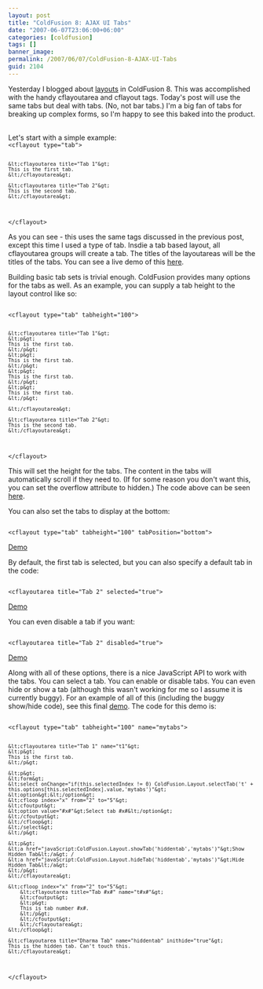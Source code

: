 ```yaml
---
layout: post
title: "ColdFusion 8: AJAX UI Tabs"
date: "2007-06-07T23:06:00+06:00"
categories: [coldfusion]
tags: []
banner_image: 
permalink: /2007/06/07/ColdFusion-8-AJAX-UI-Tabs
guid: 2104
---
```


Yesterday I blogged about <a href="http://www.raymondcamden.com/index.cfm/2007/6/6/ColdFusion-8-AJAX-UI-Layouts">layouts</a> in ColdFusion 8. This was accomplished with the handy cflayoutarea and cflayout tags. Today's post will use the same tabs but deal with tabs. (No, not bar tabs.) I'm a big fan of tabs for breaking up complex forms, so I'm happy to see this baked into the product. 

<br clear="left">
<!--more-->
Let's start with a simple example:

<code>
&lt;cflayout type="tab"&gt;

	&lt;cflayoutarea title="Tab 1"&gt;
	This is the first tab.
	&lt;/cflayoutarea&gt;
	
	&lt;cflayoutarea title="Tab 2"&gt;
	This is the second tab.
	&lt;/cflayoutarea&gt;
	
&lt;/cflayout&gt;
</code>

As you can see - this uses the same tags discussed in the previous post, except this time I used a type of tab. Insdie a tab based layout, all cflayoutarea groups will create a tab. The titles of the layoutareas will be the titles of the tabs. You can see a live demo of this <a href="http://www.coldfusionjedi.com/demos/layout/layout1.cfm">here</a>.

Building basic tab sets is trivial enough. ColdFusion provides many options for the tabs as well. As an example, you can supply a tab height to the layout control like so:

<code>
&lt;cflayout type="tab" tabheight="100"&gt;

	&lt;cflayoutarea title="Tab 1"&gt;
	&lt;p&gt;
	This is the first tab.
	&lt;/p&gt;
	&lt;p&gt;
	This is the first tab.
	&lt;/p&gt;
	&lt;p&gt;
	This is the first tab.
	&lt;/p&gt;
	&lt;p&gt;
	This is the first tab.
	&lt;/p&gt;
	
	&lt;/cflayoutarea&gt;
	
	&lt;cflayoutarea title="Tab 2"&gt;
	This is the second tab.
	&lt;/cflayoutarea&gt;
	
&lt;/cflayout&gt;
</code>

This will set the height for the tabs. The content in the tabs will automatically scroll if they need to. (If for some reason you don't want this, you can set the overflow attribute to hidden.) The code above can be seen <a href="http://www.coldfusionjedi.com/demos/layout/layout2.cfm">here</a>.

You can also set the tabs to display at the bottom:

<code>
&lt;cflayout type="tab" tabheight="100" tabPosition="bottom"&gt;
</code>

<a href="http://www.coldfusionjedi.com/demos/layout/layout3.cfm">Demo</a>

By default, the first tab is selected, but you can also specify a default tab in the code:

<code>
&lt;cflayoutarea title="Tab 2" selected="true"&gt;
</code>

<a href="http://www.coldfusionjedi.com/demos/layout/layout4.cfm">Demo</a>

You can even disable a tab if you want:

<code>
&lt;cflayoutarea title="Tab 2" disabled="true"&gt;
</code>

<a href="http://www.coldfusionjedi.com/demos/layout/layout5.cfm">Demo</a>

Along with all of these options, there is a nice JavaScript API to work with the tabs. You can select a tab. You can enable or disable tabs. You can even hide or show a tab (although this wasn't working for me so I assume it is currently buggy). For an example of all of this (including the buggy show/hide code), see this final <a href="http://www.coldfusionjedi.com/demos/layout/layout6.cfm">demo</a>. The code for this demo is:

<code>
&lt;cflayout type="tab" tabheight="100" name="mytabs"&gt;

	&lt;cflayoutarea title="Tab 1" name="t1"&gt;
	&lt;p&gt;
	This is the first tab.
	&lt;/p&gt;	
	
	&lt;p&gt;
	&lt;form&gt;
	&lt;select onChange="if(this.selectedIndex != 0) ColdFusion.Layout.selectTab('t' + this.options[this.selectedIndex].value,'mytabs')"&gt;
	&lt;option&gt;&lt;/option&gt;
	&lt;cfloop index="x" from="2" to="5"&gt;
	&lt;cfoutput&gt;
	&lt;option value="#x#"&gt;Select tab #x#&lt;/option&gt;
	&lt;/cfoutput&gt;
	&lt;/cfloop&gt;
	&lt;/select&gt;
	&lt;/p&gt;
	
	&lt;p&gt;
	&lt;a href="javaScript:ColdFusion.Layout.showTab('hiddentab','mytabs')"&gt;Show Hidden Tab&lt;/a&gt; /
	&lt;a href="javaScript:ColdFusion.Layout.hideTab('hiddentab','mytabs')"&gt;Hide Hidden Tab&lt;/a&gt;
	&lt;/p&gt;
	&lt;/cflayoutarea&gt;
	
	&lt;cfloop index="x" from="2" to="5"&gt;
		&lt;cflayoutarea title="Tab #x#" name="t#x#"&gt;
		&lt;cfoutput&gt;
		&lt;p&gt;
		This is tab number #x#.
		&lt;/p&gt;
		&lt;/cfoutput&gt;
		&lt;/cflayoutarea&gt;
	&lt;/cfloop&gt;
	
	&lt;cflayoutarea title="Dharma Tab" name="hiddentab" inithide="true"&gt;
	This is the hidden tab. Can't touch this.
	&lt;/cflayoutarea&gt;
		
&lt;/cflayout&gt;
</code>